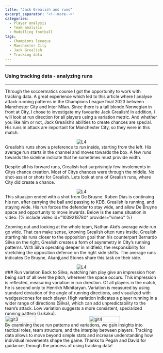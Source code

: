 ```yaml
---
title: "Jack Grealish and runs"
excerpt_separator: "<!--more-->"
categories:
  - Player analysis
  - Team analysis
  - Modelling football
tags:
  - Champions leeague
  - Manchester City
  - Jack Grealish
  - Tracking data
---
```

------------
### Using tracking data - analyzing runs 
------------
<style>
  /* Generell stil for bilder og tekst ved siden av hverandre */
  .figure-text {
    display: flex;
    align-items: flex-start;
    gap: 20px;
    margin-top: 20px;
  }

  /* Gjør bildene responsive */
  .figure-text img {
    width: 40%; /* Bildene tar 40% av bredden */
    max-width: 300px; /* Begrens maksimal bredde på PC */
  }

  /* Teksten ved siden av bildene */
  .figure-text p {
    flex: 1; /* Teksten tar resten av plassen */
    margin: 0;
  }

  /* Responsiv tilpasning for smale skjermer */
  @media screen and (max-width: 768px) {
    .figure-text {
      flex-direction: column; /* Stable bildet og teksten vertikalt */
      align-items: center; /* Midtstill innholdet */
    }

    .figure-text img {
      width: 100%; /* Bildene tar hele bredden på smale skjermer */
      max-width: none; /* Fjern maksimal breddebegrensning */
    }

    .figure-text p {
      text-align: center; /* Juster teksten til midten */
    }
  }
</style>

Through the soccermatics course I got the opportunity to work with tracking data. A great experience which led to this article where I analyse attack running patterns in the Champions League final 2023 between Manchester City and Inter Milan. Since there is a tall blonde Norwegian in front at City, I chose to investigate my favourite Jack Grealish! In addition, I will look at run direction for all players using a variation metric. And whether you like him or not, Jack Grealish’s abilities to create chances are special. His runs in attack are important for Manchester City, so they were in this match.

<div style="text-align:center;">
  <img src="https://github.com/user-attachments/assets/8504e061-0758-4f61-9f7e-d6816372a193" alt="L4" style="max-width:80%;"/>
</div>
Grealish’s runs show a preference to run inside, starting from the left. His average run starts in the channel and moves towards the box. A few runs towards the sideline indicate that he sometimes must provide width. 

Despite all his forward runs, Grealish had surprisingly few involements in Citys chance creation. Most of Citys chances were through the middle. No shot-assist or shots for Grealish. Lets look at one of Grealish runs, where City did create a chance. 
<div style="text-align:center;">
  <img src="https://github.com/user-attachments/assets/e5e5d568-7488-4ed0-8b37-ef212187ac84" alt="L4" style="max-width:80%;"/>
</div>
This situasjon ended with a shot from De Bruyne. Ruben Dias is continuing his run, after carrying the ball and passing to KDB. Grealish is running, and staying wide. His run forces the defender to stay wide, and allow De Bruyne space and opportunity to move inwards. Below is the same situation in video:
{% include video id="1039218780" provider="vimeo" %}

Zooming out and looking at the whole team, Nathan Aké’s average wide run go wide. That can make sense, knowing Grealish often runs inside. Grealish starting his runs closer to the opposition goal than his counterpart Bernardo Silva on the right, Grealish creates a form of asymmetry in City’s running patterns. With Silva operating deeper in midfield, the responsibility for stretching the opposition defence on the right side shifts. The average runs indicates De Bruyne, Akanji,and Stones share this task on their side. 
<div style="text-align:center;">
  <img src="https://github.com/user-attachments/assets/94305d77-e245-417a-b8c5-cc028a81537a" alt="L4" style="max-width:80%;"/>
</div>
### Run variation
Back to Silva, watching him play give an impression from being sort of all over the pitch, wherever the space occurs. This impression is reflected, measuring variation in run direction. Of all players in the match, he is second only to Henrikh Mkhitaryan. Variation is measured by using standard deviation of the angle of running directions, and visualized with wedges/cones for each player. High variation indicates a player running in a wider range of directions (Silva), which can add unpredictability to the team’s attack. Low variation suggests a more consistent, specialized running pattern (Lukaku).
<div style="display: flex; flex-direction: row; justify-content: space-between; align-items: flex-start;">
  <img src="https://github.com/user-attachments/assets/847cdd11-0f06-4c4a-b703-8e489e77fea2" alt="git3" width="45%" />
  <img src="https://github.com/user-attachments/assets/7ce01e6b-9db4-4c3b-a120-c0af1c9da7d2" alt="git4" width="45%" />
</div>
By examining these run patterns and variations, we gain insights into tactical roles, team structure, and the interplay between players. Tracking data allows to move beyond simple stats and increase understanding how individual movements shape the game. Thanks to Pegah and David for guidance, through the process of using tracking data!
